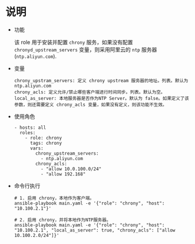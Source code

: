 # 说明

- 功能

  该 role 用于安装并配置 `chrony` 服务，如果没有配置 `chronyd_upstream_servers` 变量，则采用阿里云的 `ntp` 服务器 (`ntp.aliyun.com`).

- 变量

  ```text
  chrony_upstram_servers: 定义 chrony upstream 服务器的地址。列表。默认为 ntp.aliyun.com
  chrony_acls: 定义允许/禁止哪些客户端进行时间同步。列表。默认为空。
  local_as_server: 本地服务器是否作为NTP Server。默认为 false。如果定义了该参数，则还需要定义 chrony_acls 变量，如果没有定义，则该功能不生效。
  ```

- 使用角色

  ```text
  - hosts: all
    roles:
      - role: chrony
        tags: chrony
        vars:
          chrony_upstream_servers:
            - ntp.aliyun.com
          chrony_acls:
            - "allow 10.0.100.0/24"
            - "allow 192.168"
  ```

- 命令行执行

  ```shell
  # 1. 启用 chrony，本地作为客户端。
  ansible-playbook main.yaml -e '{"role": "chrony", "host": "10.100.2.1"}'

  # 2. 启用 chrony，并将本地作为NTP服务器。
  ansible-playbook main.yaml -e '{"role": "chrony", "host": "10.100.2.1", "local_as_server": true, "chrony_acls": ["allow 10.100.2.0/24"]}'
  ```
